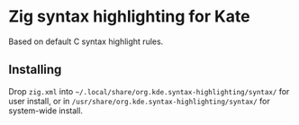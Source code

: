 # Zig syntax highlighting for Kate

Based on default C syntax highlight rules.

## Installing

Drop `zig.xml` into `~/.local/share/org.kde.syntax-highlighting/syntax/` for user install,
or in `/usr/share/org.kde.syntax-highlighting/syntax/` for system-wide install.
